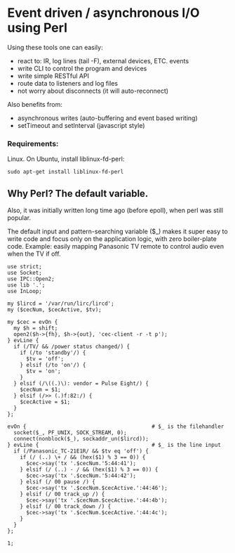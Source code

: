 # Event driven / asynchronous I/O using Perl

Using these tools one can easily:
* react to: IR, log lines (tail -F), external devices, ETC. events
* write CLI to control the program and devices
* write simple RESTful API
* route data to listeners and log files
* not worry about disconnects (it will auto-reconnect)

Also benefits from:
* asynchronous writes (auto-buffering and event based writing)
* setTimeout and setInterval (javascript style)

### Requirements:
Linux. On Ubuntu, install liblinux-fd-perl:

`sudo apt-get install liblinux-fd-perl`

## Why Perl? The default variable.

Also, it was initially written long time ago (before epoll), when perl was still popular.

The default input and pattern-searching variable ($_) makes it super easy to write code and focus only on the application logic, with zero boiler-plate code. Example: easily mapping Panasonic TV remote to control audio even when the TV if off.

```
use strict;
use Socket;
use IPC::Open2;
use lib '.';
use InLoop;

my $lircd = '/var/run/lirc/lircd';
my ($cecNum, $cecActive, $tv);

my $cec = evOn {
  my $h = shift;
  open2($h->{fh}, $h->{out}, 'cec-client -r -t p');
} evLine {
  if (/TV/ && /power status changed/) {
    if (/to 'standby'/) {
      $tv = 'off';
    } elsif (/to 'on'/) {
      $tv = 'on';
    }
  } elsif (/\((.)\): vendor = Pulse Eight/) {
    $cecNum = $1;
  } elsif (/>> (.)f:82:/) {
    $cecActive = $1;
  }
};

evOn {                                        # $_ is the filehandler
  socket($_, PF_UNIX, SOCK_STREAM, 0);
  connect(nonblock($_), sockaddr_un($lircd));
} evLine {                                    # $_ is the line input
  if (/Panasonic_TC-21E1R/ && $tv eq 'off') {
    if (/ (..) \+ / && (hex($1) % 3 == 0)) {
      $cec->say('tx '.$cecNum.'5:44:41');
    } elsif (/ (..) - / && (hex($1) % 3 == 0)) {
      $cec->say('tx '.$cecNum.'5:44:42');
    } elsif (/ 00 pause /) {
      $cec->say('tx '.$cecNum.$cecActive.':44:46');
    } elsif (/ 00 track_up /) {
      $cec->say('tx '.$cecNum.$cecActive.':44:4b');
    } elsif (/ 00 track_down /) {
      $cec->say('tx '.$cecNum.$cecActive.':44:4c');
    }
  }
};

1;
```
